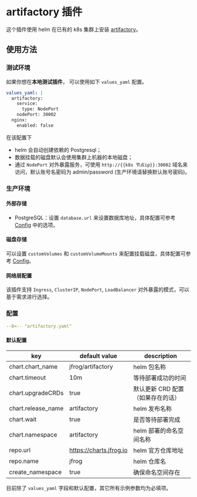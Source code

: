 # artifactory 插件

这个插件使用 helm 在已有的 k8s 集群上安装 [artifactory](https://jfrog.com/artifactory/)。

## 使用方法

### 测试环境

如果你想在**本地测试插件**， 可以使用如下 `values_yaml` 配置。

```yaml
values_yaml: |
  artifactory:
    service:
      type: NodePort
    nodePort: 30002
  nginx:
    enabled: false
```

在该配置下

- helm 会自动创建依赖的 Postgresql；
- 数据挂载的磁盘默认会使用集群上机器的本地磁盘；
- 通过 `NodePort` 对外暴露服务，可使用 `http://{{k8s 节点ip}}:30002` 域名来访问，默认账号名密码为 admin/password (生产环境请替换默认账号密码)。

### 生产环境

#### 外部存储

- PostgreSQL：设置  `database.url` 来设置数据库地址，具体配置可参考 [Config](https://www.jfrog.com/confluence/display/JFROG/Configuring+the+Database) 中的选项。

#### 磁盘存储

可以设置 `customVolumes` 和 `customVolumeMounts` 来配置挂载磁盘，具体配置可参考  [Config](https://www.jfrog.com/confluence/display/JFROG/Configuring+the+Filestore)。

#### 网络层配置

该插件支持 `Ingress`, `ClusterIP`, `NodePort`, `LoadBalancer` 对外暴露的模式，可以基于需求进行选择。

### 配置

```yaml
--8<-- "artifactory.yaml"
```

#### 默认配置

| key                | default value           | description                                        |
| ----               | ----                    | ----                                               |
| chart.chart_name   | jfrog/artifactory       | helm 包名称                                        |
| chart.timeout      | 10m                     | 等待部署成功的时间                                 |
| chart.upgradeCRDs  | true                    | 默认更新 CRD 配置（如果存在的话）                  |
| chart.release_name | artifactory             | helm 发布名称                                      |
| chart.wait         | true                    | 是否等待部署完成                                   |
| chart.namespace    | artifactory             | helm 部署的命名空间名称                            |
| repo.url           | https://charts.jfrog.io | helm 官方仓库地址                                  |
| repo.name          | jfrog                   | helm 仓库名                                        |
| create_namespace   | true                    | 确保命名空间存在                                   |

目前除了 `values_yaml` 字段和默认配置，其它所有示例参数均为必填项。
